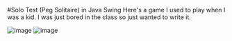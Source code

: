 #Solo Test (Peg Solitaire) in Java Swing
Here's a game I used to play when I was a kid.
I was just bored in the class so just wanted to write it.

![image](https://github.com/mfatihy70/SoloTest/assets/60326832/92f75053-ac1a-4e7a-bddb-13e9a26e8ed0)
![image](https://github.com/mfatihy70/SoloTest/assets/60326832/f4ce4219-c434-4273-a2e8-f3de6bbd0822)
